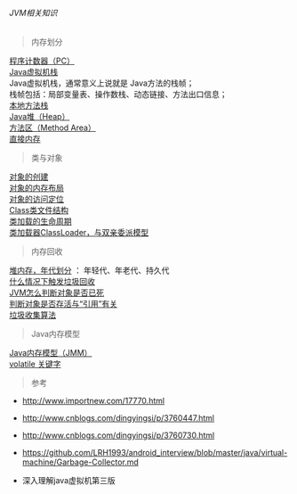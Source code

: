 ###### JVM相关知识

> 内存划分

[程序计数器（PC）](memory/Memory_PC.md)  
[Java虚拟机栈](memory/Memory_Stack.md)  
Java虚拟机栈，通常意义上说就是 Java方法的栈帧；  
栈帧包括：局部变量表、操作数栈、动态链接、方法出口信息；  
[本地方法栈](memory/Memory_Native_Stack.md)  
[Java堆（Heap）](memory/Memory_Heap.md)    
[方法区（Method Area）](memory/Memory_MethodArea.md)  
[直接内存](memory/Memory_DirectMemory.md)  




> 类与对象 

[对象的创建](Class_CreateObject.md)  
[对象的内存布局](Class_ObjectInfo.md)  
[对象的访问定位](Class_ObjectAccessLocation.md)  
[Class类文件结构](class_file_structure/ClassFileStructure.md)    
[类加载的生命周期](class_load_lifecye/ClassLoadLifecye.md)  
[类加载器ClassLoader，与双亲委派模型](class_loader/ClassLoader.md)      




> 内存回收

[堆内存，年代划分](memory/Memory_Generation.md)  ：  年轻代、年老代、持久代    
[什么情况下触发垃圾回收](GC/GC_Trigger.md)  
[JVM怎么判断对象是否已死](GC/GC_ClassLifecycle.md)  
[判断对象是否存活与“引用”有关](GC/GC_Reference.md)   
[垃圾收集算法](GC/GC_Garbage_Collector.md)   



> Java内存模型

[Java内存模型（JMM）](jvm_library/jmm_basic_concept.md)  
[volatile 关键字](jvm_library/volatile.md)  





> 参考
- http://www.importnew.com/17770.html
- http://www.cnblogs.com/dingyingsi/p/3760447.html
- http://www.cnblogs.com/dingyingsi/p/3760730.html
- https://github.com/LRH1993/android_interview/blob/master/java/virtual-machine/Garbage-Collector.md

- 深入理解java虚拟机第三版
